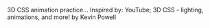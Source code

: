 3D CSS animation practice...
Inspired by: YouTube; 3D CSS - lighting, animations, and more! by Kevin Powell
